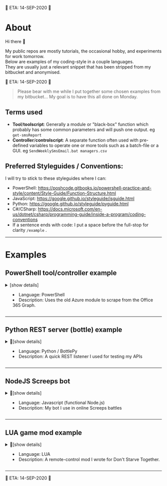 🚧 ETA: 14-SEP-2020 🚧  
# About
Hi there 👋

My public repos are mostly tutorials, the occasional hobby, and experiments for work tomorrow.  
Below are examples of my coding-style in a couple languages.  
They are usually just a relevant snippet that has been stripped from my bitbucket and anonymised.

🚧 ETA: 14-SEP-2020 🚧  
>Please bear with me while I put together some chosen examples from my bitbucket... My goal is to have this all done on Monday.


## Terms used

- **Tool**/**toolscript**: Generally a module or "black-box" function which probably has some common parameters and will push one output. eg `get-smsReport`
- **Controller**/**controlscript**: A separate function often used with pre-defined variables to operate one or more tools such as a batch-file or a GUI. eg `SendWeeklySmsEmail.bat managers.csv`

## Preferred Styleguides / Conventions:
I will try to stick to these styleguides where I can:

- PowerShell: https://poshcode.gitbooks.io/powershell-practice-and-style/content/Style-Guide/Function-Structure.html
- JavaScript: https://google.github.io/styleguide/jsguide.html
- Python: https://google.github.io/styleguide/pyguide.html
- C#/CSharp: https://docs.microsoft.com/en-us/dotnet/csharp/programming-guide/inside-a-program/coding-conventions
- If a sentence ends with code: I put a space before the full-stop for clarity `/example` .

---

# Examples

## PowerShell tool/controller example
<details>
<summary>
[show details]

- Language: PowerShell
- Description: Uses the old Azure module to scrape from the Office 365 Graph.
</summary>

### Link
https://github.com/Hicsy/AzureV1Report

### About
<details>
<summary>overview
</summary>

The function was written as a work-around for a client with O365 which we didnt have administrator access to. Before this little tool: it was considered normal to bounce a ticket to vendor (3-day turnaround) just to get a login-name, or to diagnose why a caller's Skype was no longer connecting. I (ab)used the old V1 Microsoft Graph API module to scrape the client's full graph for login names, SIP, aliases, staff id, and licenses... then cobble in some less ambiguous product names, and spit out a tab-delimited .csv file.

This is a stripped out example of toolcode that was actually used in production quite frequently. It was hacky and quick, and only a [POC](https://en.wikipedia.org/wiki/Proof_of_concept) which unfortunately never got approved for development... so instead, I slapped some controlcode within; at-least my colleagues could also use what we had on-the-fly.
Time savings from this script alone gained me about 5-10 hours per week, with ~5 other techs using it daily, we'd consistently save 20+ hours weekly using this simple script.

With more time I would have liked to:

- Add some nice dedicated controller scripts and keep the module pure.
- Create module manifests and tests.
- Update to support PowerShell core / v7.
- Code in a fallback to the real productnames (for any license names I hadn't overridden).
- Break those advanced-properties into a second step so the lookups (licences, aliases etc) don't holdup the core loop. *3x lookups on 200k users not using parralel pipelines becomes slooow...*

</details>


### Goals

- Build user-reports on an O365 tenant without using an administrator account.
- Support single-user lookups and wildcards on various fields.
- ~~Output can be sent to my other tools later~~; Converted to a single-use mode controlscript instead.


### Outcomes
- ➖ Concept **not** approved by management for further development.  
- ➖ Use-case changed from a pure "tool" to a *controller* for junior staff.  
- ➕ Widely adopted by my coworkers.  Saves 10-20hrs labor per week.
- ➖ Single-Use was scrapped as out-of-scope. Techs just manually lookup users in the CSV instead to save MFA+2FA hoop-jumping time.
</details>

---

## Python REST server (bottle) example
<details>
<summary>🚧[show details]

- Language: Python / BottlePy
- Description: A quick REST listener I used for testing my APIs
</summary>

### About
<details>
<summary>overview
</summary>

This Python 3 RESTful* server is what I used as a simple queue service while I was testing my game server mod. The videogame only supported HTTP GET and POST (rather than PUT/PATCH) so it would respond appropriately to those requests.  

I programmed some buttons on my StreamDeck device to send requests to this API and tested it live with about 8 friends. Later I added some "quick command" endpoints which my friends could trigger (while I was away) by simply refreshing pre-defined webpages.  
This is why the app went from being a pure REST server, to just RESTful functions.

The front-end was beyond the scope of this example hence choosing Bottle as the lightest, fastest option for prototype testing. I would consider Django (with authentication, templates, and a persistent database) to support a production front-end.
</details>

### Link
🚧 ETA: 12-SEP-2020
### Goals
### Outcomes
</details>

---

## NodeJS Screeps bot
<details>
<summary>🚧[show details]

- Language: Javascript (functional Node.js)
- Description: My bot I use in online Screeps battles
</summary>

### About
<details>
<summary>overview
</summary>

Screeps is an online game where you battle your army of bots on (what they call) a real-time strategy battlefield. It's really turn-based gameplay: Every second-or-so it will run all your javascripts top-to-bottom, serialise it, execute on the C++ game server, and then deserialise the whole game-state as a json string to run from scratch again next tick.  
As such, I don't think callbacks etc would have any real use to a simple bot.
I fluffed-out the screeps tutorial by breaking it out into more modular functions... functional is definitely the key-word here.

Once I get my head around game ai stategraphs I am interested to rebuild this as an object-based bot and then compare performance.
</details>

### Link
🚧 ETA: 11-SEP-2020
### Goals

- Learn google's .js formatting styleguide.
- Practice basics like arrow functions and lodash filters.
- Start using GitHub for more than just an "origin backup".
### Outcomes
</details>

---

## LUA game mod example
<details>
<summary>🚧[show details]

- Language: LUA
- Description: A remote-control mod I wrote for Don't Starve Together.
</summary>

### About
🚧 ETA: 11-SEP-2020
### Link
### Goals

- Practice my LUA.
- Learn the Don't Starve Together environment.
- Mod my gameservers to accept external command inputs.
### Outcomes
</details>

---
<!--
## Example Project
<details open>
<summary>👈 Click for details

- Language: 
- Description: 
</summary>

### About
### Link
### Goals
### Outcomes
</details>

-->
🚧 ETA: 14-SEP-2020 🚧  

<!--
**Hicsy/Hicsy** is a ✨ _special_ ✨ repository because its `README.md` (this file) appears on your GitHub profile.

Here are some ideas to get you started:

- 🔭 I’m currently working on ...
- 🌱 I’m currently learning ...
- 👯 I’m looking to collaborate on ...
- 🤔 I’m looking for help with ...
- 💬 Ask me about ...
- 📫 How to reach me: ...
- 😄 Pronouns: ...
- ⚡ Fun fact: ...
-->
